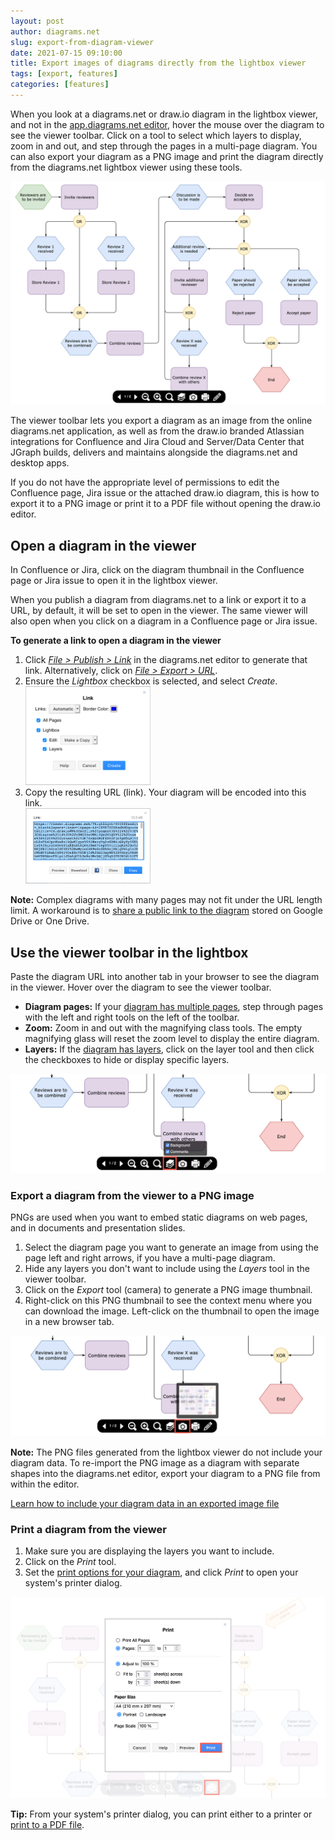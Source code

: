 ```yaml
---
layout: post
author: diagrams.net
slug: export-from-diagram-viewer
date: 2021-07-15 09:10:00
title: Export images of diagrams directly from the lightbox viewer
tags: [export, features]
categories: [features]
---
```


When you look at a diagrams.net or draw.io diagram in the lightbox viewer, and not in the [app.diagrams.net editor](https://app.diagrams.net), hover the mouse over the diagram to see the viewer toolbar. Click on a tool to select which layers to display, zoom in and out, and step through the pages in a multi-page diagram. You can also export your diagram as a PNG image and print the diagram directly from the diagrams.net lightbox viewer using these tools. 

<img src="/assets/img/blog/diagram-viewer-toolbar.png" style="max-width:100%;height:auto;" alt="Hover over a diagram in the diagrams.net viewer or lightbox to see the viewer toolbar">

The viewer toolbar lets you export a diagram as an image from the online diagrams.net application, as well as from the draw.io branded Atlassian integrations for Confluence and Jira Cloud and Server/Data Center that JGraph builds, delivers and maintains alongside the diagrams.net and desktop apps.

If you do not have the appropriate level of permissions to edit the Confluence page, Jira issue or the attached draw.io diagram, this is how to export it to a PNG image or print it to a PDF file without opening the draw.io editor.

## Open a diagram in the viewer

In Confluence or Jira, click on the diagram thumbnail in the Confluence page or Jira issue to open it in the lightbox viewer.

When you publish a diagram from diagrams.net to a link or export it to a URL, by default, it will be set to open in the viewer. The same viewer will also open when you click on a diagram in a Confluence page or Jira issue.

**To generate a link to open a diagram in the viewer** 

1. Click [_File > Publish > Link_](/doc/faq/publish-diagram-as-link.html) in the diagrams.net editor to generate that link. Alternatively, click on [_File > Export > URL_](/doc/faq/export-to-url.html).
2. Ensure the _Lightbox_ checkbox is selected, and select _Create_.
<br /><img src="/assets/img/blog/publish-link-options.png" style="width=100%;max-width:200px;height:auto;" alt="Set the options you want to encode along with the diagram in the URL">
3. Copy the resulting URL (link). Your diagram will be encoded into this link. 
<br /><img src="/assets/img/blog/published-link.png" style="width=100%;max-width:200px;height:auto;" alt="Copy the generated link and share it with your intended diagram viewers">

**Note:** Complex diagrams with many pages may not fit under the URL length limit. A workaround is to [share a public link to the diagram](/doc/faq/share-diagrams.html) stored on Google Drive or One Drive.

## Use the viewer toolbar in the lightbox

Paste the diagram URL into another tab in your browser to see the diagram in the viewer. Hover over the diagram to see the viewer toolbar.
* **Diagram pages:** If your [diagram has multiple pages](/blog/multiple-page-diagrams.html), step through pages with the left and right tools on the left of the toolbar. 
* **Zoom:** Zoom in and out with the magnifying class tools. The empty magnifying glass will reset the zoom level to display the entire diagram. 
* **Layers:** If the [diagram has layers](/doc/layers.html), click on the layer tool and then click the checkboxes to hide or display specific layers. 

<img src="/assets/img/blog/diagram-viewer-layers.png" style="max-width:100%;height:auto;" alt="Select which layers to see in the diagrams.net viewer toolbar">

### Export a diagram from the viewer to a PNG image

PNGs are used when you want to embed static diagrams on web pages, and in documents and presentation slides. 

1. Select the diagram page you want to generate an image from using the page left and right arrows, if you have a multi-page diagram.
2. Hide any layers you don't want to include using the _Layers_ tool in the viewer toolbar.
3. Click on the _Export_ tool (camera) to generate a PNG image thumbnail. 
4. Right-click on this PNG thumbnail to see the context menu where you can download the image. Left-click on the thumbnail to open the image in a new browser tab. 

<img src="/assets/img/blog/diagram-viewer-export.png" style="max-width:100%;height:auto;" alt="Select which layers to see in the diagrams.net viewer toolbar">

**Note:** The PNG files generated from the lightbox viewer do not include your diagram data. To re-import the PNG image as a diagram with separate shapes into the diagrams.net editor, export your diagram to a PNG file from within the editor. 

[Learn how to include your diagram data in an exported image file](/doc/faq/export-to-png.html)

### Print a diagram from the viewer

1. Make sure you are displaying the layers you want to include. 
2. Click on the _Print_ tool.
3. Set the [print options for your diagram](/doc/faq/print-diagram.html), and click _Print_ to open your system's printer dialog. 

<img src="/assets/img/blog/diagram-viewer-print.png" style="max-width:100%;height:auto;" alt="Print your diagram from the diagrams.net viewer and select your print options">

**Tip:** From your system's printer dialog, you can print either to a printer or [print to a PDF file](/doc/faq/pdf-print-to.html). 